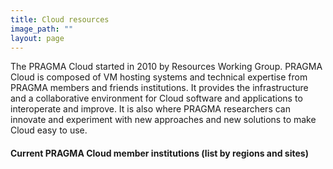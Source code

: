 ```yaml
---
title: Cloud resources
image_path: ""
layout: page
---
```



The PRAGMA Cloud started in 2010 by Resources Working Group. PRAGMA Cloud is
composed of VM hosting systems and technical expertise from PRAGMA members and
friends institutions. It provides the infrastructure and a collaborative
environment for Cloud software and applications to interoperate and improve.
It is also where PRAGMA researchers can innovate and experiment with new
approaches and new solutions to make Cloud easy to use.

#### Current PRAGMA Cloud member institutions (list by regions and sites)
